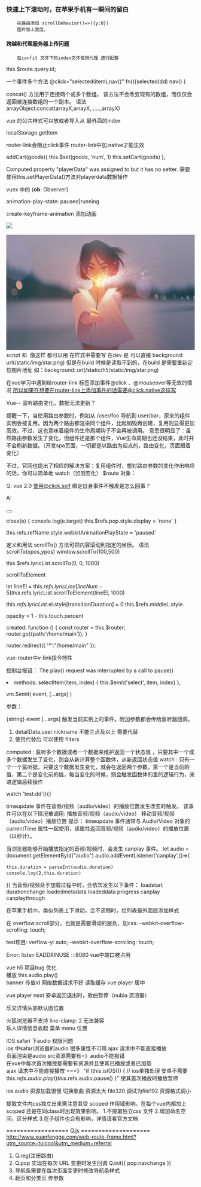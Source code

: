 ### 快速上下滚动时，在苹果手机有一瞬间的留白
		在路由添加 scrollBehavior()=>({y:0})
		图片加上宽度，
#### 跨越和代理服务器上传问题
		在confit 文件下的index文件使用代理 进行配置	

this.$route.query.id;

 一个事件多个方法  @click="selected(item),nav()"  fn(){selected(dd) nav() }


 <router-link :to="{ path:'/home/game', query: { num:  1} }">  

 concat() 方法用于连接两个或多个数组。
该方法不会改变现有的数组，而仅仅会返回被连接数组的一个副本。
语法
arrayObject.concat(arrayX,arrayX,......,arrayX)

vue 的公共样式可以放或者导入从 最外面的index  


localStorage.getItem


router-link会阻止click事件  router-link中加.native才能生效


addCart(goods){
        this.$set(goods, 'num', 1)
        this.setCart(goods)
     },

Computed property "playerData" was assigned to but it has no setter.
需要使用this.setPlayerData()方法对playerdata数据操作


vuex 中的 {__ob__: Observer}


animation-play-state: paused|running


create-keyframe-animation   添加动画

<img src="../../../static/img/star.png">

<img src="static/img/star.png">  script 和 <img src="">	像这样 都可以用
在样式中需要写 在dev 是 可以直接 background: url(/static/img/star.png)
但是在build 时候是读取不到的，在build 是需要重新定位图片地址 如：background: url(/static/h5/static/img/star.png)

在vue学习中遇到给router-link 标签添加事件@click 、@mouseover等无效的情况
所以如果在想要在router-link上添加事件的话需要@click.native这样写


Vue-- 监听路由变化，数据无法更新？

提醒一下，当使用路由参数时，例如从 /user/foo 导航到 user/bar，原来的组件实例会被复用。因为两个路由都渲染同个组件，比起销毁再创建，复用则显得更加高效。不过，这也意味着组件的生命周期钩子不会再被调用。 意思很明显了：虽然路由参数发生了变化，但组件还是那个组件，Vue生命周期也还没结束，此时并不会刷新数据。（开发spa页面，一切都是以路由为起点的，路由变化，页面跟着变化）

不过，官网也提出了相应的解决方案：复用组件时，想对路由参数的变化作出响应的话，你可以简单地 watch（监测变化） $route 对象：



Q: vue 2.0 使用@click.self 绑定自身事件不触发是怎么回事？
<!-- 只当事件在该元素本身（而不是子元素）触发时触发回调 -->

A:
<div v-on:click.self="close" ref="pop">
    <button></button>
</div>

<!--

给组件绑定原生事件

有时候，你可能想在某个组件的根元素上监听一个原生事件。可以使用 .native 修饰 v-on 

-->

<my-component v-on:click.native.self="close"></my-component>

close(e) {
    console.log(e.target)
    this.$refs.pop.style.display = 'none'
}

this.refs.refName.style.webkitAnimationPlayState = 'paused'


定义和用法
scrollTo() 方法可把内容滚动到指定的坐标。
语法
scrollTo(xpos,ypos)
window.scrollTo(100,500)

this.$refs.lyricList.scrollTo(0, 0, 1000)

scrollToElement


let lineEl = this.$refs.lyricLine[lineNum - 5]
this.$refs.lyricList.scrollToElement(lineEl, 1000)


this.$refs.lyricList.$el.style[transitionDuration] = 0
this.$refs.middleL.style.




opacity = 1 - this.touch.percent


created: function () {
  const router = this.$router;
  router.go({path:'/home/main'});
}

router.redirect({
  '*':"/home/main"
});  



vue-router中v-link指令特性

控制台报错： The play() request was interrupted by a call to pause()



<li @click="selectItem(song, index)" class="item" v-for="(song, index) in songs">
methods:
selectItem(item, index) {
        this.$emit('select', item, index)
      },

vm.$emit( event, […args] )

参数：

{string} event
[...args]
触发当前实例上的事件。附加参数都会传给监听器回调。


1) detailData.user.nickname 不能三点及以上 需要代替
2) 使用代替后 可以使用 filters



computed :
监听多个数据或者一个数据来维护返回一个状态值 ，只要其中一个或多个数据发生了变化，则会从新计算整个函数体，从新返回状态值
watch :
只有一个一个监听据，只要这个数据发生变化，就会在返回两个参数，第一个是当前的值，第二个是变化前的值，每当变化的时候，则会触发函数体的里的逻辑行为，来进逻辑后续操作


watch
'test.dd'(){}


timeupdate 事件在音频/视频（audio/video）的播放位置发生改变时触发。
该事件可以在以下情况被调用:
播放音频/视频（audio/video）
移动音频/视频（audio/video）播放位置
提示： timeupdate 事件通常与 Audio/Video 对象的 currentTime 属性一起使用，该属性返回音频/视频（audio/video）的播放位置（以秒计）。

当浏览器能够开始播放指定的音频/视频时，会发生 canplay 事件。
let audio = document.getElementById("audio")
  audio.addEventListener('canplay',()=>{
  <!-- duration 放在canplay事件可以防止duration NaN -->
    this.duration = parseInt(audio.duration)
    console.log(2,this.duration)
  })
当音频/视频处于加载过程中时，会依次发生以下事件：
loadstart
durationchange
loadedmetadata
loadeddata
progress
canplay
canplaythrough


在苹果手机中，类似列表上下滑动，会不流畅时，给列表最外面层添加样式

在  overflow:scroll部分，也就是需要滑动的层处，加css:  -webkit-overflow-scrolling: touch;

test项目: verflow-y: auto;  -webkit-overflow-scrolling: touch;

Error: listen EADDRINUSE :::8080  vue中端口被占用

vue h5 项目bug 优化   
  播放 this.audio.play()  
  banner 传值id 网络数据请求不好  读取缓存
  vue player 居中 
    
  vue player next 安卓返回退出时，歌曲暂停（nubia 流浪器） 
    
  乐文详情头部默认图位置 
    
  火狐浏览器不支持 line-clamp: 2  无法兼容  
    乐人详情信息收起
  菜单 menu 位置  

  IOS safari 下audio 权限问题      
ios 中safari浏览器的audio 很多属性不可用  ajax 请求中不能直接播放    
  页面渲染是audio src资源需要有=》audio不能报错    
  在vue中每次首次播放都需要有资源并且使其已播放或者已加载   
ajax 请求中不能直接播放 ===》 "if (this.isIOS()) {     // ios单独处理 安卓不需要
 this.$refs.audio.play()
 this.$refs.audio.pause()
}"    使其首次播放时播放暂停
      
ios audio 资源加载很慢 切换歌曲 资源太大 file320 调试为file192  资源格式调小   
      
提取文件内css独立出来需注意其受 scoped 作用域影响。在每个vue内都加上 scoped 还是在同class时出现效果影响。
1.不提取独立css 文件
2.增加命名空间，区分样式
3.在子组件也会有影响，详情请看官方文档

================== Q.js ====================
http://www.xuanfengge.com/web-route-frame.html?utm_source=tuicool&utm_medium=referral

1. Q.reg(注册路由)
2. Q.pop 实现在每次 URL 变更时发生回调
 Q.init({
  pop:navchange
 })
3. 导航条需要在每次页面变更时修改导航条样式
4. 翻页和分类页 传参数
